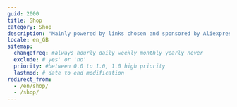 ```yaml
---
guid: 2000
title: Shop
category: Shop
description: "Mainly powered by links chosen and sponsored by Aliexpress. The Haade store also sells selected products from our warehouse in Alsace. Find mainly products dedicated to home automation. But also in computing, such as NAS, hard disks, TFT / LCD screen."
locale: en_GB
sitemap:
  changefreq: #always hourly daily weekly monthly yearly never
  exclude: #'yes' or 'no'
  priority: #between 0.0 to 1.0, 1.0 high priority
  lastmod: # date to end modification
redirect_from: 
  - /en/shop/
  - /shop/
---
```

